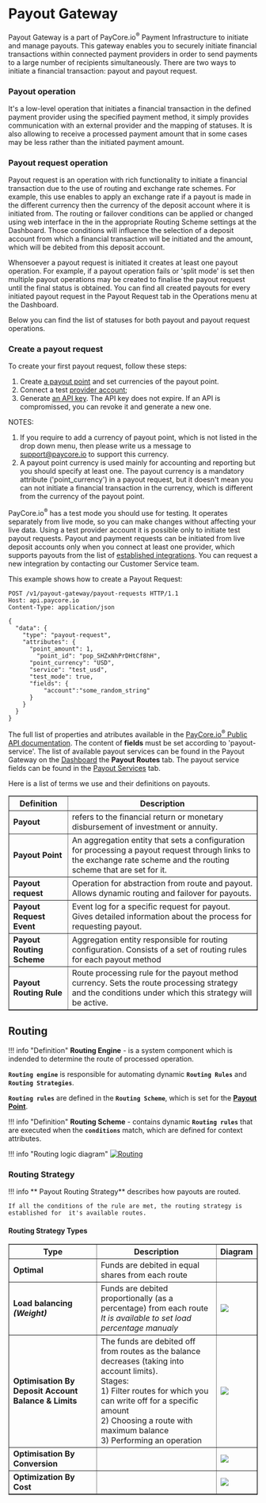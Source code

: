 # Payout Gateway

Payout Gateway is a part of PayCore.io<sup>®</sup> Payment Infrastructure to initiate and manage payouts. This gateway enables you to securely initiate financial transactions within connected payment providers in order to send payments to a large number of recipients simultaneously. There are two ways to initiate a financial transaction: payout and payout request.

### Payout operation

 It's a low-level operation that initiates a financial transaction in the defined payment provider using the specified payment method, it simply provides communication with an external provider and the mapping of statuses. It is also allowing to receive a processed payment amount that in some cases may be less rather than the initiated payment amount.

### Payout request operation

Payout request is an operation with rich functionality to initiate a financial transaction due to the use of routing and exchange rate schemes. For example, this use enables to apply an exchange rate if a payout is made in the different currency then the currency of the deposit account where it is initiated from. The routing or failover conditions can be applied or changed using web interface in the in the appropriate Routing Scheme settings at the Dashboard. Those conditions will influence the selection of a deposit account from which a financial transaction will be initiated and the amount, which will be debited from this deposit account.

 Whensoever a payout request is initiated it creates at least one payout operation. For example, if a payout operation fails or 'split mode' is set then multiple payout operations may be created to finalise the payout request until the final status is obtained. You can find all created payouts for every initiated payout request in the Payout Request tab in the Operations menu at the Dashboard. 
 
 Below you can find the list of statuses for both payout and payout request operations.
 
### Create a payout request

To create your first payout request, follow these steps:

1. Create <a href="https://dashboard.paycore.io/payout-gateway/payout-points" target="_blank" rel="noopener">a payout point</a> and set currencies of the payout point. 
2. Connect a test <a href="https://dashboard.paycore.io/connect-directory/payment-providers/test/general" target="_blank" rel="noopener">provider account</a>;
3. Generate <a href="https://dashboard.paycore.io/organization/settings/api-keys" target="_blank" rel="noopener">an API key</a>. The API key does not expire. If an API is compromissed, you can revoke it and generate a new one.

NOTES:

1. If you require to add a currency of payout point, which is not listed in the drop down menu, then please write us a message to support@paycore.io to support this currency.
2. A payout point currency is used mainly for accounting and reporting but you should specify at least one. The payout currency is a mandatory attribute ('point_currency') in a payout request, but it doesn't mean you can not initiate a financial transaction in the currency, which is different from the currency of the payout point.

PayCore.io<sup>®</sup> has a test mode you should use for testing. It operates separately from live mode, so you can make changes without affecting your live data. Using a test provider account it is possible only to initiate test payout requests. Payout and payment requests can be initiated from live deposit accounts only when you connect at least one provider, which supports payouts from the list of [established integrations](../../payment-providers/index.md). You can request a new integration by contacting our Customer Service team.

This example shows how to create a Payout Request:
```
POST /v1/payout-gateway/payout-requests HTTP/1.1
Host: api.paycore.io
Content-Type: application/json

{
  "data": {
    "type": "payout-request",
    "attributes": {
      "point_amount": 1,
	    "point_id": "pop_SHZxNhPrDHtCf8hH",
      "point_currency": "USD",
      "service": "test_usd",
      "test_mode": true,
      "fields": {
    	  "account":"some_random_string"
      }
    }
  }
}
```    
The full list of properties and atributes available in the <a href="https://apidoc.paycore.io/#tag/Payout-gateway/paths/~1payout-gateway~1payout-requests/post" target="_blank" rel="noopener">PayCore.io<sup>®</sup> Public API documentation</a>. The content of **fields** must be set according to 'payout-service'. The list of available payout services can be found in the Payout Gateway on the <a href="https://dashboard.paycore.io/payout-gateway/payout-routes" target="_blank" rel="noopener">Dashboard</a> the **Payout Routes** tab. The payout service fields can be found in the <a href="https://dashboard.paycore.io/connect-directory/payout-services" target="_blank" rel="noopener">Payout Services</a> tab.

Here is a list of terms we use and their definitions on payouts.

<table border="1px">

<tr ><th><b>Definition</b></th><th><b>Description</b></th></tr>
<tr><td><b>Payout</b></td><td>refers to the financial return or monetary disbursement of investment or annuity.</td></tr>
<tr><td><b>Payout Point</b></td><td>An aggregation entity that sets a configuration for processing a payout request through links to the exchange rate scheme and the routing scheme that are set for it.</td></tr>

<tr><td><b>Payout request</b></td><td>Operation for abstraction from route and payout. Allows dynamic routing and failover for payouts.</td></tr>


<tr><td><b>Payout Request Event </b></td><td>Event log for a specific request for payout. Gives detailed information about the process for requesting payout.</td></tr>


<tr><td><b>Payout Routing Scheme</b></td><td> Aggregation entity responsible for routing configuration. Consists of a set of routing rules for each payout method</td></tr>


<tr><td><b>Payout Routing Rule</b></td><td>Route processing rule for the payout method currency. Sets the route processing strategy and the conditions under which this strategy will be active.</td></tr>


</table>



## Routing

!!! info "Definition"
    **Routing Engine** - is a system component which is indended to determine the route of processed operation.


**```Routing engine```** is responsible for automating dynamic **```Routing Rules```** and **```Routing Strategies```**. 
    
**```Routing rules```** are defined in the **```Routing Scheme```**, which is set for the [**Payout Point**](../payout-points).

!!! info "Definition"
    **Routing Scheme** -  contains dynamic **```Routing rules```** that are executed when the **```conditions```** match, which are defined for context attributes.

!!! info "Routing logic diagram"
    [![Routing](images/routing_general_diagram.png)](images/routing_general_diagram.png)

### Routing Strategy

!!! info
    ** Payout Routing Strategy** describes how payouts are routed.

    If all the conditions of the rule are met, the routing strategy is established for  it's available routes.

#### Routing Strategy Types

<table border="1px">

<tr ><th><b>Type</b></th><th><b>Description</b></th><th><b>Diagram</b></th></tr>
<tr><td><b>Optimal</b></td><td> Funds are debited in equal shares from each route</td><td></td></tr>
<tr><td><b>Load balancing<br><i>(Weight)</i></b></td><td>Funds are debited proportionally (as a percentage) from each route<br><i>It is available to set load percentage manualy</i></td><td><a href= "../images/routing_load_balancing_diagram.png" target="_blank" noopener="rel"><img src="../images/routing_load_balancing_diagram.png"></a></td></tr>
<tr><td><b>Optimisation By Deposit Account Balance & Limits</b></td><td>The funds are debited off  from routes as the balance decreases (taking into account limits).<br>
Stages:<br>
1) Filter routes for which you can write off for a specific amount<br>
2) Choosing a route with maximum balance<br>
3) Performing an operation<br>
</td><td><a href= "../images/routing_balance_limits_diagram.png" target="_blank" noopener="rel"><img src="../images/routing_balance_limits_diagram.png"></a></td></tr>
<tr><td><b>Optimisation By Conversion</b></td><td></td><td><a href= "../images/routing_conversion_diagram.png" target="_blank" noopener="rel"><img src="../images/routing_conversion_diagram.png"></a></td></tr>
<tr><td><b>Optimization By Cost</b></td><td></td><td><a href= "../images/routing_cost_diagram.png" target="_blank" noopener="rel"><img src="../images/routing_cost_diagram.png"></a></td></tr>
</table>
